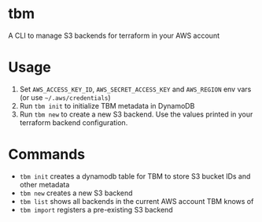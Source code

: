 # tbm
A CLI to manage S3 backends for terraform in your AWS account

# Usage

1. Set `AWS_ACCESS_KEY_ID`, `AWS_SECRET_ACCESS_KEY` and `AWS_REGION` env vars (or use `~/.aws/credentials`)
2. Run `tbm init` to initialize TBM metadata in DynamoDB
3. Run `tbm new` to create a new S3 backend. Use the values printed in your terraform backend configuration. 

# Commands

- `tbm init` creates a dynamodb table for TBM to store S3 bucket IDs and other metadata
- `tbm new` creates a new S3 backend
- `tbm list` shows all backends in the current AWS account TBM knows of
- `tbm import` registers a pre-existing S3 backend
